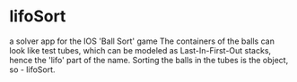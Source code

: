 # lifoSort
a solver app for the IOS 'Ball Sort' game
The containers of the balls can look like test tubes, which can be modeled as Last-In-First-Out stacks,
hence the 'lifo' part of the name.  Sorting the balls in the tubes is the object, so - lifoSort.

